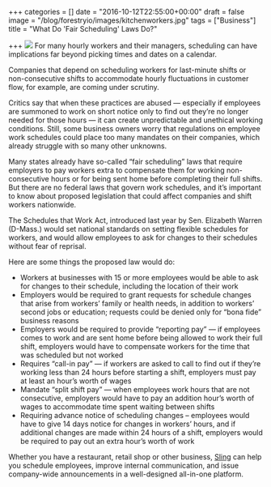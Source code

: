 +++
categories = []
date = "2016-10-12T22:55:00+00:00"
draft = false
image = "/blog/forestryio/images/kitchenworkers.jpg"
tags = ["Business"]
title = "What Do 'Fair Scheduling' Laws Do?"

+++
![](/blog/forestryio/images/kitchenworkers.jpg)
For many hourly workers and their managers, scheduling can have implications far beyond picking times and dates on a calendar.

Companies that depend on scheduling workers for last-minute shifts or non-consecutive shifts to accommodate hourly fluctuations in customer flow, for example, are coming under scrutiny.

Critics say that when these practices are abused — especially if employees are summoned to work on short notice only to find out they’re no longer needed for those hours — it can create unpredictable and unethical working conditions. Still, some business owners worry that regulations on employee work schedules could place too many mandates on their companies, which already struggle with so many other unknowns. 

Many states already have so-called “fair scheduling” laws that require employers to pay workers extra to compensate them for working non-consecutive hours or for being sent home before completing their full shifts. But there are no federal laws that govern work schedules, and it’s important to know about proposed legislation that could affect companies and shift workers nationwide.

The Schedules that Work Act, introduced last year by Sen. Elizabeth Warren (D-Mass.) would set national standards on setting flexible schedules for workers, and would allow employees to ask for changes to their schedules without fear of reprisal.

Here are some things the proposed law would do:

* Workers at businesses with 15 or more employees would be able to ask for changes to their schedule, including the location of their work
* Employers would be required to grant requests for schedule changes that arise from workers’ family or health needs, in addition to workers’ second jobs or education; requests could be denied only for “bona fide” business reasons
* Employers would be required to provide “reporting pay” — if employees comes to work and are sent home before being allowed to work their full shift, employers would have to compensate workers for the time that was scheduled but not worked
* Requires “call-in pay” — if workers are asked to call to find out if they’re working less than 24 hours before starting a shift, employers must pay at least an hour’s worth of wages
* Mandate “split shift pay” — when employees work hours that are not consecutive, employers would have to pay an addition hour’s worth of wages to accommodate time spent waiting between shifts
* Requiring advance notice of scheduling changes – employees would have to give 14 days notice for changes in workers’ hours, and if additional changes are made within 24 hours of a shift, employers would be required to pay out an extra hour’s worth of work


Whether you have a restaurant, retail shop or other business, [Sling](https://getsling.com) can help you schedule employees, improve internal communication, and issue company-wide announcements in a well-designed all-in-one platform.